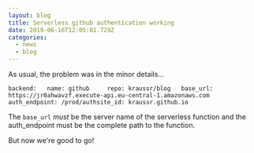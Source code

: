 ```yaml
---
layout: blog
title: Serverless github authentication working
date: 2019-06-16T12:05:01.729Z
categories:
  - news
  - blog
---
```

As usual, the problem was in the minor details... 

```
backend:   name: github     repo: kraussr/blog   base_url: https://jr0ahwavzf.execute-api.eu-central-1.amazonaws.com     auth_endpoint: /prod/authsite_id: kraussr.github.io
```

The `base_url` _must_ be the server name of the serverless function and the auth_endpoint must be the complete path to the function.

But now we're good to go!
